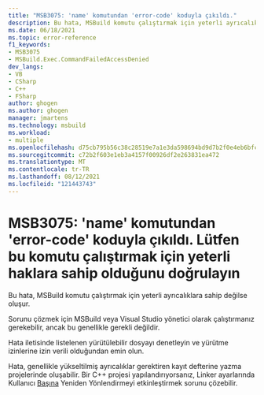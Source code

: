 ```yaml
---
title: "MSB3075: 'name' komutundan 'error-code' koduyla çıkıldı."
description: Bu hata, MSBuild komutu çalıştırmak için yeterli ayrıcalıklara sahip değilse oluşur.
ms.date: 06/18/2021
ms.topic: error-reference
f1_keywords:
- MSB3075
- MSBuild.Exec.CommandFailedAccessDenied
dev_langs:
- VB
- CSharp
- C++
- FSharp
author: ghogen
ms.author: ghogen
manager: jmartens
ms.technology: msbuild
ms.workload:
- multiple
ms.openlocfilehash: d75cb795b56c38c28519e7a1e3da598694bd9d7b2f0e4eb6bfcf581d1ac300a4
ms.sourcegitcommit: c72b2f603e1eb3a4157f00926df2e263831ea472
ms.translationtype: MT
ms.contentlocale: tr-TR
ms.lasthandoff: 08/12/2021
ms.locfileid: "121443743"
---
```

# <a name="msb3075-the-command-name-exited-with-code-error-code-please-verify-that-you-have-sufficient-rights-to-run-this-command"></a>MSB3075: 'name' komutundan 'error-code' koduyla çıkıldı. Lütfen bu komutu çalıştırmak için yeterli haklara sahip olduğunu doğrulayın

Bu hata, MSBuild komutu çalıştırmak için yeterli ayrıcalıklara sahip değilse oluşur.

Sorunu çözmek için MSBuild veya Visual Studio yönetici olarak çalıştırmanız gerekebilir, ancak bu genellikle gerekli değildir.

Hata iletisinde listelenen yürütülebilir dosyayı denetleyin ve yürütme izinlerine izin verili olduğundan emin olun.

Hata, genellikle yükseltilmiş ayrıcalıklar gerektiren kayıt defterine yazma projelerinde oluşabilir. Bir C++ projesi yapılandırıyorsanız, Linker ayarlarında Kullanıcı [Başına](/cpp/build/reference/linker-property-pages#per-user-redirection) Yeniden Yönlendirmeyi etkinleştirmek sorunu çözebilir.
